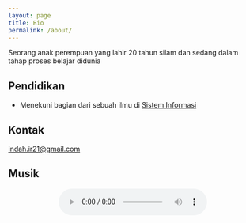 ```yaml
---
layout: page
title: Bio
permalink: /about/
---
```


Seorang anak perempuan yang lahir 20 tahun silam dan sedang dalam tahap proses belajar didunia

## Pendidikan 

* Menekuni bagian dari sebuah ilmu di <a href="http://sif.uin-suska.ac.id"> Sistem Informasi</a>


## Kontak

[indah.ir21@gmail.com](mailto:indah.ir21@gmail.com)

## Musik

	
<section style="text-align:center"><audio controls>
  <source src="Boyce_Avenue_-_Somebody_That_I_Used_To_Know_Cover.ogg" type="audio/ogg">
Browser kamu ga ngedukung nih :(
</audio></section>

